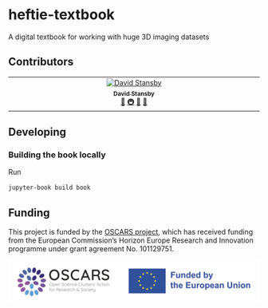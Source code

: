 # heftie-textbook
A digital textbook for working with huge 3D imaging datasets

## Contributors

<!-- ALL-CONTRIBUTORS-LIST:START - Do not remove or modify this section -->
<!-- prettier-ignore-start -->
<!-- markdownlint-disable -->
<table>
  <tbody>
    <tr>
      <td align="center" valign="top" width="14.28%"><a href="https://www.davidstansby.com"><img src="https://avatars.githubusercontent.com/u/6197628?v=4?s=100" width="100px;" alt="David Stansby"/><br /><sub><b>David Stansby</b></sub></a><br /><a href="#ideas-dstansby" title="Ideas, Planning, & Feedback">🤔</a> <a href="#infra-dstansby" title="Infrastructure (Hosting, Build-Tools, etc)">🚇</a> <a href="#maintenance-dstansby" title="Maintenance">🚧</a> <a href="#projectManagement-dstansby" title="Project Management">📆</a></td>
    </tr>
  </tbody>
</table>

<!-- markdownlint-restore -->
<!-- prettier-ignore-end -->

<!-- ALL-CONTRIBUTORS-LIST:END -->

## Developing

### Building the book locally
Run

```bash
jupyter-book build book
```


## Funding


This project is funded by the [OSCARS project](https://oscars-project.eu/), which has received funding from the European Commission’s Horizon Europe Research and Innovation programme under grant agreement No. 101129751.

![OSCARS and EU logos](images/OSCARS-logo-EUflag.png)
